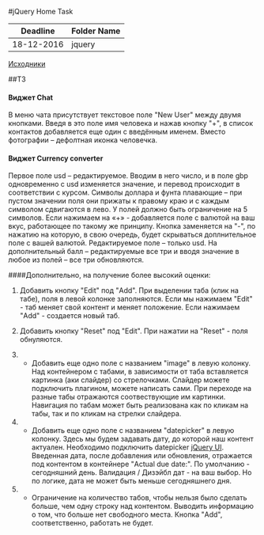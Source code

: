 #jQuery Home Task


Deadline         | Folder Name
-----------------|---------
18-12-2016 | jquery

[Исходники](https://www.dropbox.com/s/2300ms7i0ej9xx4/forms_and_widgets_jquery.zip?dl=0)


##ТЗ<br>

#### Виджет Chat
В меню чата присутствует текстовое поле "New User" между двумя кнопками. Введя в это поле имя человека и нажав кнопку "+", в список контактов добавляется еще один с введённым именем. Вместо фотографии – дефолтная иконка человечка.


#### Виджет Currency converter
Первое поле usd – редактируемое. Вводим в него число, и в поле gbp одновременно с usd изменяется значение, и перевод происходит в соответствии с курсом.  Символы доллара и фунта плавающие – при пустом значении поля они прижаты к правому краю и с каждым символом сдвигаются в лево. У полей должно быть ограничение на 5 символов. 
Если нажимаем на «+» - добавляется поле с валютой на ваш вкус, работающее по такому же принципу. Кнопка заменяется на "-", по нажатию на которую, в свою очередь, будет скрываться доплнительное поле с вашей валютой.
Редактируемое поле – только usd. На дополнительный балл – редактируемые все три и вводя значение в любое из полей – все три обновляются.


####Дополнительно, на получение более высокий оценки:
1. Добавить кнопку "Edit" под "Add". При выделении таба (клик на табе), поля в левой колонке заполняются. Если мы нажимаем "Edit" - таб меняет свой контент и меняет положение. Если нажимаем "Add" - создается новый таб.
2. Добавить кнопку "Reset" под "Edit". При нажатии на "Reset" - поля обнуляются.

3. * Добавить еще одно поле с названием "image" в левую колонку. Над контейнером с табами, в зависимости от таба вставляется картинка (аки слайдер) со стрелочками. Слайдер можете подключить плагином, можете написать сами. При переходе на разные табы отражаются соотвествующие им картинки. Навигация по табам может быть реализована как по кликам на табы, так и по кликам на стрелки слайдера.

4. * Добавить еще одно поле с названием "datepicker" в левую колонку. Здесь мы будем задавать дату, до которой наш контент актуален. Необходимо подключить datepicker [jQuery UI](https://jqueryui.com/datepicker/). Введенная дата, после добавления или обновления, отражается под контентом в контейнере "Actual due date:". По умолчанию - сегодняшний день. Валидация / Дизэйбл дат - на ваш выбор. Но по логике, дата не может быть меньше сегодняшнего дня.

5. * Ограничение на количество табов, чтобы нельзя было сделать больше, чем одну строку над контентом. Выводить информацию о том, что больше нет свободного места. Кнопка "Add", соответственно, работать не будет.
